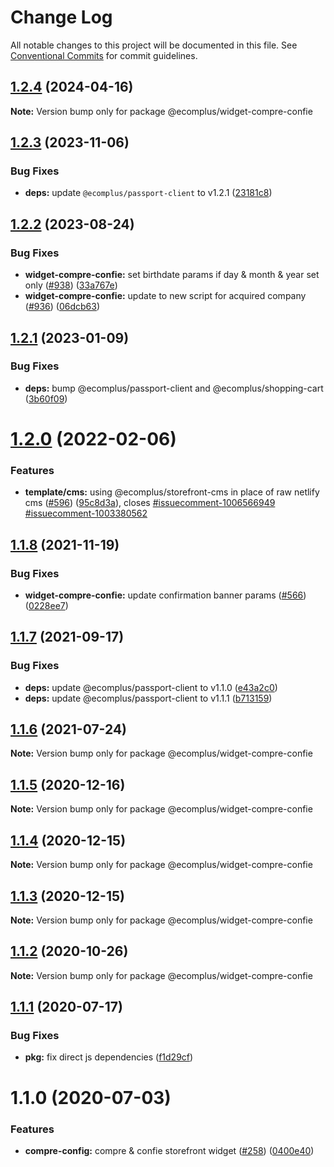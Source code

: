 # Change Log

All notable changes to this project will be documented in this file.
See [Conventional Commits](https://conventionalcommits.org) for commit guidelines.

## [1.2.4](https://github.com/ecomplus/storefront/compare/@ecomplus/widget-compre-confie@1.2.3...@ecomplus/widget-compre-confie@1.2.4) (2024-04-16)

**Note:** Version bump only for package @ecomplus/widget-compre-confie

## [1.2.3](https://github.com/ecomplus/storefront/compare/@ecomplus/widget-compre-confie@1.2.2...@ecomplus/widget-compre-confie@1.2.3) (2023-11-06)

### Bug Fixes

- **deps:** update `@ecomplus/passport-client` to v1.2.1 ([23181c8](https://github.com/ecomplus/storefront/commit/23181c85c136e9dd8d54add7cf43186f6811dab2))

## [1.2.2](https://github.com/ecomplus/storefront/compare/@ecomplus/widget-compre-confie@1.2.1...@ecomplus/widget-compre-confie@1.2.2) (2023-08-24)

### Bug Fixes

- **widget-compre-confie:** set birthdate params if day & month & year set only ([#938](https://github.com/ecomplus/storefront/issues/938)) ([33a767e](https://github.com/ecomplus/storefront/commit/33a767e1363fc6ff39df53b3cff26438d713f920))
- **widget-compre-confie:** update to new script for acquired company ([#936](https://github.com/ecomplus/storefront/issues/936)) ([06dcb63](https://github.com/ecomplus/storefront/commit/06dcb63f659ab283e71f0fa3d558a6419de20e99))

## [1.2.1](https://github.com/ecomplus/storefront/compare/@ecomplus/widget-compre-confie@1.2.0...@ecomplus/widget-compre-confie@1.2.1) (2023-01-09)

### Bug Fixes

- **deps:** bump @ecomplus/passport-client and @ecomplus/shopping-cart ([3b60f09](https://github.com/ecomplus/storefront/commit/3b60f098f3fef0621fd045afea47ded663c69967))

# [1.2.0](https://github.com/ecomplus/storefront/compare/@ecomplus/widget-compre-confie@1.1.8...@ecomplus/widget-compre-confie@1.2.0) (2022-02-06)

### Features

- **template/cms:** using @ecomplus/storefront-cms in place of raw netlify cms ([#596](https://github.com/ecomplus/storefront/issues/596)) ([95c8d3a](https://github.com/ecomplus/storefront/commit/95c8d3ab3f73b0b1dff0a1f5f45b5abfb6dddafa)), closes [#issuecomment-1006566949](https://github.com/ecomplus/storefront/issues/issuecomment-1006566949) [#issuecomment-1003380562](https://github.com/ecomplus/storefront/issues/issuecomment-1003380562)

## [1.1.8](https://github.com/ecomplus/storefront/compare/@ecomplus/widget-compre-confie@1.1.7...@ecomplus/widget-compre-confie@1.1.8) (2021-11-19)

### Bug Fixes

- **widget-compre-confie:** update confirmation banner params ([#566](https://github.com/ecomplus/storefront/issues/566)) ([0228ee7](https://github.com/ecomplus/storefront/commit/0228ee75f65f40b68afcb89bb18936e33216c8dd))

## [1.1.7](https://github.com/ecomplus/storefront/compare/@ecomplus/widget-compre-confie@1.1.6...@ecomplus/widget-compre-confie@1.1.7) (2021-09-17)

### Bug Fixes

- **deps:** update @ecomplus/passport-client to v1.1.0 ([e43a2c0](https://github.com/ecomplus/storefront/commit/e43a2c09cb059ecb1a14b532ab5251be86739008))
- **deps:** update @ecomplus/passport-client to v1.1.1 ([b713159](https://github.com/ecomplus/storefront/commit/b7131596a14556ca53c4608a234ace3b12b39943))

## [1.1.6](https://github.com/ecomplus/storefront/compare/@ecomplus/widget-compre-confie@1.1.5...@ecomplus/widget-compre-confie@1.1.6) (2021-07-24)

**Note:** Version bump only for package @ecomplus/widget-compre-confie

## [1.1.5](https://github.com/ecomplus/storefront/compare/@ecomplus/widget-compre-confie@1.1.4...@ecomplus/widget-compre-confie@1.1.5) (2020-12-16)

**Note:** Version bump only for package @ecomplus/widget-compre-confie

## [1.1.4](https://github.com/ecomplus/storefront/compare/@ecomplus/widget-compre-confie@1.1.3...@ecomplus/widget-compre-confie@1.1.4) (2020-12-15)

**Note:** Version bump only for package @ecomplus/widget-compre-confie

## [1.1.3](https://github.com/ecomplus/storefront/compare/@ecomplus/widget-compre-confie@1.1.2...@ecomplus/widget-compre-confie@1.1.3) (2020-12-15)

**Note:** Version bump only for package @ecomplus/widget-compre-confie

## [1.1.2](https://github.com/ecomplus/storefront/compare/@ecomplus/widget-compre-confie@1.1.1...@ecomplus/widget-compre-confie@1.1.2) (2020-10-26)

**Note:** Version bump only for package @ecomplus/widget-compre-confie

## [1.1.1](https://github.com/ecomplus/storefront/compare/@ecomplus/widget-compre-confie@1.1.0...@ecomplus/widget-compre-confie@1.1.1) (2020-07-17)

### Bug Fixes

- **pkg:** fix direct js dependencies ([f1d29cf](https://github.com/ecomplus/storefront/commit/f1d29cfb90df8393c5ff2f82e74f043594e3f08f))

# 1.1.0 (2020-07-03)

### Features

- **compre-config:** compre & confie storefront widget ([#258](https://github.com/ecomplus/storefront/issues/258)) ([0400e40](https://github.com/ecomplus/storefront/commit/0400e40231604a5ffc8ae22fefa67ae3cc034bae))

